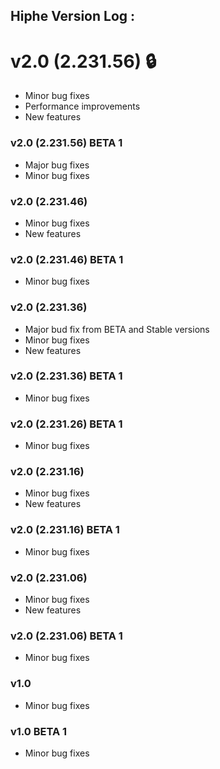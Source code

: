Hiphe Version Log :
---
# v2.0 (2.231.56) 🔒
- Minor bug fixes
- Performance improvements
- New features

### v2.0 (2.231.56) BETA 1
- Major bug fixes
- Minor bug fixes

### v2.0 (2.231.46)
- Minor bug fixes
- New features

### v2.0 (2.231.46) BETA 1
- Minor bug fixes

### v2.0 (2.231.36)
- Major bud fix from BETA and Stable versions
- Minor bug fixes
- New features

### v2.0 (2.231.36) BETA 1
- Minor bug fixes

### v2.0 (2.231.26) BETA 1
- Minor bug fixes

### v2.0 (2.231.16)
- Minor bug fixes
- New features

### v2.0 (2.231.16) BETA 1
- Minor bug fixes

### v2.0 (2.231.06)
- Minor bug fixes
- New features

### v2.0 (2.231.06) BETA 1
- Minor bug fixes

### v1.0
- Minor bug fixes

### v1.0 BETA 1
- Minor bug fixes

